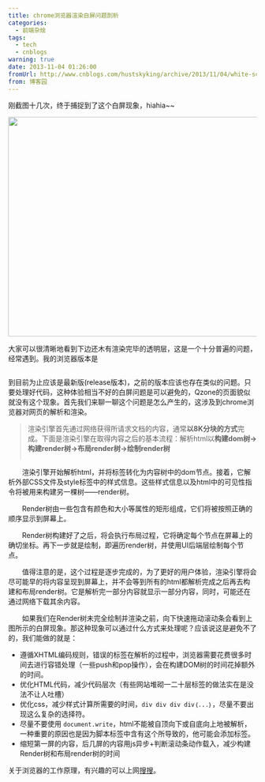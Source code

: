 ```yaml
---
title: chrome浏览器渲染白屏问题剖析
categories:
  - 前端杂烩
tags:
  - tech
  - cnblogs
warning: true
date: 2013-11-04 01:26:00
fromUrl: http://www.cnblogs.com/hustskyking/archive/2013/11/04/white-screen-in-chrome.html
from: 博客园
---
```



<p>刚截图十几次，终于捕捉到了这个白屏现象，hiahia~~</p>
<p><img src="//img.alicdn.com/tfs/TB1oyqGa_tYBeNjy1XdXXXXyVXa-300-300.png" data-original="/blogimgs/2013/11/04/04131830-4cf27759a6e8428786bc2edd4fc9a479.jpg" data-source="http://images.cnitblog.com/blog/387325/201311/04131830-4cf27759a6e8428786bc2edd4fc9a479.jpg" alt="" width="855" height="445"></p>
<p>大家可以很清晰地看到下边还木有渲染完毕的透明层，这是一个十分普遍的问题，经常遇到。我的浏览器版本是</p>
<p><img src="//img.alicdn.com/tfs/TB1oyqGa_tYBeNjy1XdXXXXyVXa-300-300.png" data-original="/blogimgs/2013/11/04/04131852-5b23b655bc6945fa9b44a2ec30477970.jpg" data-source="http://images.cnitblog.com/blog/387325/201311/04131852-5b23b655bc6945fa9b44a2ec30477970.jpg" alt=""></p>
<p>到目前为止应该是最新版(release版本)，之前的版本应该也存在类似的问题。只要处理好代码，这种体验相当不好的白屏问题是可以避免的，Qzone的页面貌似就没有这个现象。首先我们来聊一聊这个问题是怎么产生的，这涉及到chrome浏览器对网页的解析和渲染。</p>
<blockquote>
<p>渲染引擎首先通过网络获得所请求文档的内容，通常<strong>以8K分块的方式</strong>完成。下面是渲染引擎在取得内容之后的基本流程：解析html以<strong>构建dom树-&gt;构建render树-&gt;布局render树-&gt;绘制render树</strong></p>
<p><img src="//img.alicdn.com/tfs/TB1oyqGa_tYBeNjy1XdXXXXyVXa-300-300.png" data-original="/blogimgs/2013/11/04/04131906-c540e43cdc124640987ac5c4830fbe43.png" data-source="http://images.cnitblog.com/blog/387325/201311/04131906-c540e43cdc124640987ac5c4830fbe43.png" alt=""></p>

</blockquote>


<p>　　渲染引擎开始解析html，并将标签转化为内容树中的dom节点。接着，它解析外部CSS文件及style标签中的样式信息。这些样式信息以及html中的可见性指令将被用来构建另一棵树&mdash;&mdash;render树。</p>
<p>　　Render树由一些包含有颜色和大小等属性的矩形组成，它们将被按照正确的顺序显示到屏幕上。</p>
<p>　　Render树构建好了之后，将会执行布局过程，它将确定每个节点在屏幕上的确切坐标。再下一步就是绘制，即遍历render树，并使用UI后端层绘制每个节点。</p>
<p>　　值得注意的是，这个过程是逐步完成的，为了更好的用户体验，渲染引擎将会尽可能早的将内容呈现到屏幕上，并不会等到所有的html都解析完成之后再去构建和布局render树。它是解析完一部分内容就显示一部分内容，同时，可能还在通过网络下载其余内容。</p>
<p>　　如果我们在Render树未完全绘制并渲染之前，向下快速拖动滚动条会看到上图所示的白屏现象。那这种现象可以通过什么方式来处理呢？应该说这是避免不了的，我们能做的就是：</p>
<ul>
<li>遵循XHTML编码规则，错误的标签在解析的过程中，浏览器需要花费很多时间去进行容错处理（一些push和pop操作），会在构建DOM树的时间花掉额外的时间。</li>
<li>优化HTML代码，减少代码层次（有些网站堆砌一二十层标签的做法实在是没法不让人吐槽）<img src="//img.alicdn.com/tfs/TB1oyqGa_tYBeNjy1XdXXXXyVXa-300-300.png" data-original="/blogimgs/2013/11/04/04131918-9b6922039228486a849672bbf9a64739.jpg" data-source="http://images.cnitblog.com/blog/387325/201311/04131918-9b6922039228486a849672bbf9a64739.jpg" alt=""></li>
<li>优化css，减少样式计算所需要的时间，<code>div div div div｛...｝</code>，尽量不要出现这么复杂的选择符。</li>
<li>尽量不要使用 <code>document.write</code>，html不能被自顶向下或自底向上地被解析，一种重要的原因也是因为脚本标签中含有这个所导致的，他可能会添加标签。</li>
<li>缩短第一屏的内容，后几屏的内容用js异步+判断滚动条动作载入，减少构建Render树和布局render树的时间</li>

</ul>
<p>关于浏览器的工作原理，有兴趣的可以上网<a href="//www.google.com.hk/search?q=%E6%B5%8F%E8%A7%88%E5%99%A8%E7%9A%84%E5%B7%A5%E4%BD%9C%E5%8E%9F%E7%90%86" target="_blank">搜搜</a>。</p>

